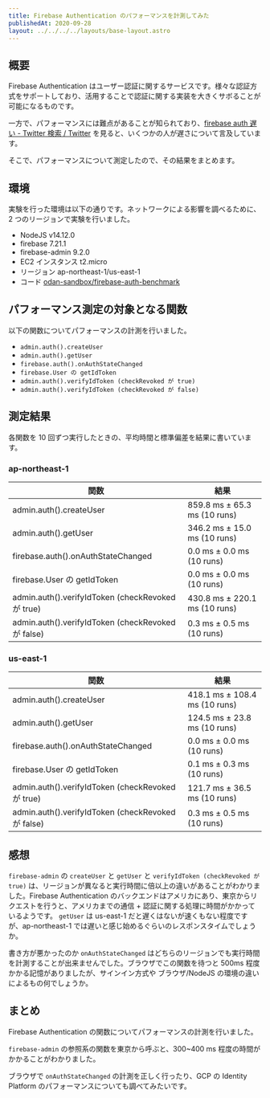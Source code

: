 ```yaml
---
title: Firebase Authentication のパフォーマンスを計測してみた
publishedAt: 2020-09-28
layout: ../../../../layouts/base-layout.astro
---
```


## 概要

Firebase Authentication はユーザー認証に関するサービスです。様々な認証方式をサポートしており、活用することで認証に関する実装を大きくサボることが可能になるものです。

一方で、パフォーマンスには難点があることが知られており、[firebase auth 遅い - Twitter 検索 / Twitter](https://twitter.com/search?q=firebase%20auth%20%E9%81%85%E3%81%84&src=typed_query&f=live) を見ると、いくつかの人が遅さについて言及しています。

そこで、パフォーマンスについて測定したので、その結果をまとめます。

## 環境

実験を行った環境は以下の通りです。ネットワークによる影響を調べるために、2 つのリージョンで実験を行いました。

- NodeJS v14.12.0
- firebase 7.21.1
- firebase-admin 9.2.0
- EC2 インスタンス t2.micro
- リージョン ap-northeast-1/us-east-1
- コード [odan-sandbox/firebase-auth-benchmark](https://github.com/odan-sandbox/firebase-auth-benchmark)

## パフォーマンス測定の対象となる関数

以下の関数についてパフォーマンスの計測を行いました。

- `admin.auth().createUser`
- `admin.auth().getUser`
- `firebase.auth().onAuthStateChanged`
- `firebase.User の getIdToken`
- `admin.auth().verifyIdToken (checkRevoked が true)`
- `admin.auth().verifyIdToken (checkRevoked が false)`

## 測定結果

各関数を 10 回ずつ実行したときの、平均時間と標準偏差を結果に書いています。

### ap-northeast-1

| 関数                                               | 結果                          |
| -------------------------------------------------- | ----------------------------- |
| admin.auth().createUser                            | 859.8 ms ± 65.3 ms (10 runs)  |
| admin.auth().getUser                               | 346.2 ms ± 15.0 ms (10 runs)  |
| firebase.auth().onAuthStateChanged                 | 0.0 ms ± 0.0 ms (10 runs)     |
| firebase.User の getIdToken                        | 0.0 ms ± 0.0 ms (10 runs)     |
| admin.auth().verifyIdToken (checkRevoked が true)  | 430.8 ms ± 220.1 ms (10 runs) |
| admin.auth().verifyIdToken (checkRevoked が false) | 0.3 ms ± 0.5 ms (10 runs)     |

### us-east-1

| 関数                                               | 結果                          |
| -------------------------------------------------- | ----------------------------- |
| admin.auth().createUser                            | 418.1 ms ± 108.4 ms (10 runs) |
| admin.auth().getUser                               | 124.5 ms ± 23.8 ms (10 runs)  |
| firebase.auth().onAuthStateChanged                 | 0.0 ms ± 0.0 ms (10 runs)     |
| firebase.User の getIdToken                        | 0.1 ms ± 0.3 ms (10 runs)     |
| admin.auth().verifyIdToken (checkRevoked が true)  | 121.7 ms ± 36.5 ms (10 runs)  |
| admin.auth().verifyIdToken (checkRevoked が false) | 0.3 ms ± 0.5 ms (10 runs)     |

## 感想

`firebase-admin` の `createUser` と `getUser` と `verifyIdToken (checkRevoked が true)` は、リージョンが異なると実行時間に倍以上の違いがあることがわかりました。Firebase Authentication のバックエンドはアメリカにあり、東京からリクエストを行うと、アメリカまでの通信 + 認証に関する処理に時間がかかっているようです。
`getUser` は us-east-1 だと遅くはないが速くもない程度ですが、ap-northeast-1 では遅いと感じ始めるぐらいのレスポンスタイムでしょうか。

書き方が悪かったのか `onAuthStateChanged` はどちらのリージョンでも実行時間を計測することが出来ませんでした。ブラウザでこの関数を待つと 500ms 程度かかる記憶がありましたが、サインイン方式や ブラウザ/NodeJS の環境の違いによるもの何でしょうか。

## まとめ

Firebase Authentication の関数についてパフォーマンスの計測を行いました。

`firebase-admin` の参照系の関数を東京から呼ぶと、300~400 ms 程度の時間がかかることがわかりました。

ブラウザで `onAuthStateChanged` の計測を正しく行ったり、GCP の Identity Platform のパフォーマンスについても調べてみたいです。
